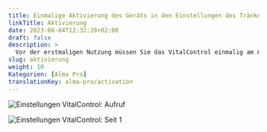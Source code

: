 ```yaml
---
title: Einmalige Aktivierung des Geräts in den Einstellungen des Tränkeautomaten
linkTitle: Aktivierung
date: 2023-08-04T12:32:28+02:00
draft: false
description: >
  Vor der erstmaligen Nutzung müssen Sie das VitalControl einmalig am Automaten aktivieren.
slug: aktivierung
weight: 10
Kategorien: [Alma Pro]
translationKey: alma-pro/activation
---
```


![Einstellungen VitalControl: Aufruf](../images/open-settings-vitalcontrol.png "Aufruf Einstellungsmenü VitalControl")

![Einstellungen VitalControl: Seit 1](../images/settings-vitalcontrol-1.png "Einstellungen VitalControl (1)")

